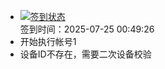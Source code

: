 - [![签到状态](https://github.com/li5bo5/Cloud189-Actions/actions/workflows/main.yml/badge.svg?branch=main)](https://github.com/li5bo5/Cloud189-Actions/actions/workflows/main.yml) <br> 签到时间：2025-07-25 00:49:26
- 开始执行帐号1
- 设备ID不存在，需要二次设备校验
